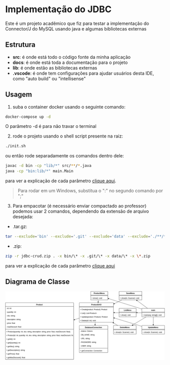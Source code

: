 # Implementação do JDBC

Este é um projeto acadêmico que fiz para testar a implementação do Connector/J do MySQL usando java e algumas bibliotecas externas

## Estrutura

- **src**: é onde está todo o código fonte da minha aplicação
- **docs**: é onde está toda a documentação para o projeto
- **lib**: é onde estão as bibliotecas externas
- **.vscode**: é onde tem configurações para ajudar usuários desta IDE, como "auto build" ou "intellisense"

## Usagem
1. suba o container docker usando o seguinte comando:

```bash
docker-compose up -d
```

O parâmetro -d é para não travar o terminal

2. rode o projeto usando o shell script presente na raiz:

```bash
./init.sh
```

ou então rode separadamente os comandos dentro dele:

```bash
javac -d bin -cp "lib/*" src/**/*.java
java -cp "bin:lib/*" main.Main
```

para ver a explicação de cada parâmetro [clique aqui](/docs/ComandoInit.md).

> Para rodar em um Windows, substitua o ":" no segundo comando por ";"

3. Para empacotar (é necessário enviar compactado ao professor) podemos usar 2 comandos, dependendo da extensão de arquivo desejada:

- .tar.gz:

```bash
tar --exclude='bin' --exclude='.git' --exclude='data' --exclude='./**/*.tar.gz' -czf jdbc-crud.tar.gz .
```

- .zip:
```bash
zip -r jdbc-crud.zip . -x bin/\* -x .git/\* -x data/\* -x \*.zip
```

para ver a explicação de cada parâmetro [clique aqui](/docs/ComandoEmpacotar.md)

## Diagrama de Classe

![Diagrama de classe](/docs/uml.drawio.png)